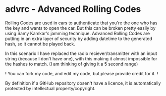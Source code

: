# advrc - Advanced Rolling Codes
Rolling Codes are used in cars to authenticate that you're the one who has the key and wants to open the car.
But this can be broken pretty easily by using Samy Kamkar's jamming technique.
Advanced Rolling Codes are putting in an extra layer of security by adding datetime to the generated hash, so it cannot be played back.

In this scenario I have replaced the radio reciever/transmitter with an input string (because I don't have one), with this making it almost impossible for the hashes to match. (I am thinking of giving it a 5 second range)

! You can fork my code, and edit my code, but please provide credit for it. !

By definition if a GitHub repository dosen't have a licence, it is automatically protected by intellectual property/copyright.
